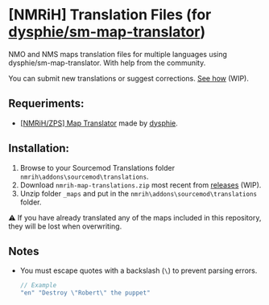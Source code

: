 # [NMRiH] Translation Files (for [dysphie/sm-map-translator](https://github.com/dysphie/sm-map-translator))

NMO and NMS maps translation files for multiple languages using dysphie/sm-map-translator. With help from the community.

You can submit new translations or suggest corrections. [See how](https://github.com/Uncle-Tio/nmrih-maps-translation-files/) (WIP).

## Requeriments:
- [[NMRiH/ZPS] Map Translator](https://github.com/dysphie/sm-map-translator) made by [dysphie](https://github.com/dysphie).

## Installation:
1. Browse to your Sourcemod Translations folder `nmrih\addons\sourcemod\translations`.
2. Download `nmrih-map-translations.zip` most recent from [releases](https://github.com/Uncle-Tio/nmrih-maps-translation-files/releases) (WIP).
3. Unzip folder `_maps` and put in the `nmrih\addons\sourcemod\translations` folder.

⚠️ If you have already translated any of the maps included in this repository, they will be lost when overwriting.

## Notes

- You must escape quotes with a backslash (`\`) to prevent parsing errors.

	```cpp
	// Example 
	"en" "Destroy \"Robert\" the puppet"
	```
